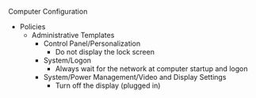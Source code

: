 Computer Configuration
  - Policies
    - Administrative Templates
      - Control Panel/Personalization
        - Do not display the lock screen
      - System/Logon
        - Always wait for the network at computer startup and logon
      -  System/Power Management/Video and Display Settings
          - Turn off the display (plugged in)
